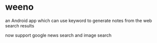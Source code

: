 weeno
=====

an Android app which can use keyword to generate notes from the web search results

now support google news search and image search
